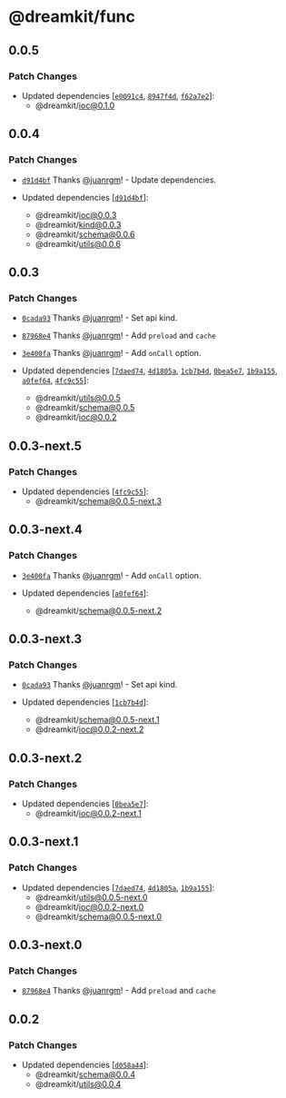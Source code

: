 # @dreamkit/func

## 0.0.5

### Patch Changes

- Updated dependencies [[`e0091c4`](https://github.com/swordev/dreamkit/commit/e0091c4ed12226fd69dfeb6c2a05d967cb3ab101), [`8947f4d`](https://github.com/swordev/dreamkit/commit/8947f4d573c82103e9bb3c1dacc004985abf7c17), [`f62a7e2`](https://github.com/swordev/dreamkit/commit/f62a7e2689639f4a15f1d948531554d7f1e3f3fb)]:
  - @dreamkit/ioc@0.1.0

## 0.0.4

### Patch Changes

- [`d91d4bf`](https://github.com/swordev/dreamkit/commit/d91d4bf13150ac7cb49228cf9ab31983b96f5214) Thanks [@juanrgm](https://github.com/juanrgm)! - Update dependencies.

- Updated dependencies [[`d91d4bf`](https://github.com/swordev/dreamkit/commit/d91d4bf13150ac7cb49228cf9ab31983b96f5214)]:
  - @dreamkit/ioc@0.0.3
  - @dreamkit/kind@0.0.3
  - @dreamkit/schema@0.0.6
  - @dreamkit/utils@0.0.6

## 0.0.3

### Patch Changes

- [`0cada93`](https://github.com/swordev/dreamkit/commit/0cada9305ebbcd790bec875a5f31131f1157c1ee) Thanks [@juanrgm](https://github.com/juanrgm)! - Set api kind.

- [`87968e4`](https://github.com/swordev/dreamkit/commit/87968e47363c1e1941450dbf995ee60537e90f19) Thanks [@juanrgm](https://github.com/juanrgm)! - Add `preload` and `cache`

- [`3e400fa`](https://github.com/swordev/dreamkit/commit/3e400fa6f15d483007216baa3eb8403db647b388) Thanks [@juanrgm](https://github.com/juanrgm)! - Add `onCall` option.

- Updated dependencies [[`7daed74`](https://github.com/swordev/dreamkit/commit/7daed74d6c5f5518b749d054e0bb2a6fa7e3e6b6), [`4d1805a`](https://github.com/swordev/dreamkit/commit/4d1805a8d3bfd1f844e9c474a61fd71ac12a6c0a), [`1cb7b4d`](https://github.com/swordev/dreamkit/commit/1cb7b4da8f66a0c961f9bd4186218c7edd780869), [`0bea5e7`](https://github.com/swordev/dreamkit/commit/0bea5e79bef4d858b2f23dcf0d94c41bffe37721), [`1b9a155`](https://github.com/swordev/dreamkit/commit/1b9a155e04bf6c51e0a806a7fc1729bb0eba6434), [`a0fef64`](https://github.com/swordev/dreamkit/commit/a0fef64ce6c98e7859f5a26463e56f2289649825), [`4fc9c55`](https://github.com/swordev/dreamkit/commit/4fc9c55b222650df04c9c644d208f7f11fed5dd9)]:
  - @dreamkit/utils@0.0.5
  - @dreamkit/schema@0.0.5
  - @dreamkit/ioc@0.0.2

## 0.0.3-next.5

### Patch Changes

- Updated dependencies [[`4fc9c55`](https://github.com/swordev/dreamkit/commit/4fc9c55b222650df04c9c644d208f7f11fed5dd9)]:
  - @dreamkit/schema@0.0.5-next.3

## 0.0.3-next.4

### Patch Changes

- [`3e400fa`](https://github.com/swordev/dreamkit/commit/3e400fa6f15d483007216baa3eb8403db647b388) Thanks [@juanrgm](https://github.com/juanrgm)! - Add `onCall` option.

- Updated dependencies [[`a0fef64`](https://github.com/swordev/dreamkit/commit/a0fef64ce6c98e7859f5a26463e56f2289649825)]:
  - @dreamkit/schema@0.0.5-next.2

## 0.0.3-next.3

### Patch Changes

- [`0cada93`](https://github.com/swordev/dreamkit/commit/0cada9305ebbcd790bec875a5f31131f1157c1ee) Thanks [@juanrgm](https://github.com/juanrgm)! - Set api kind.

- Updated dependencies [[`1cb7b4d`](https://github.com/swordev/dreamkit/commit/1cb7b4da8f66a0c961f9bd4186218c7edd780869)]:
  - @dreamkit/schema@0.0.5-next.1
  - @dreamkit/ioc@0.0.2-next.2

## 0.0.3-next.2

### Patch Changes

- Updated dependencies [[`0bea5e7`](https://github.com/swordev/dreamkit/commit/0bea5e79bef4d858b2f23dcf0d94c41bffe37721)]:
  - @dreamkit/ioc@0.0.2-next.1

## 0.0.3-next.1

### Patch Changes

- Updated dependencies [[`7daed74`](https://github.com/swordev/dreamkit/commit/7daed74d6c5f5518b749d054e0bb2a6fa7e3e6b6), [`4d1805a`](https://github.com/swordev/dreamkit/commit/4d1805a8d3bfd1f844e9c474a61fd71ac12a6c0a), [`1b9a155`](https://github.com/swordev/dreamkit/commit/1b9a155e04bf6c51e0a806a7fc1729bb0eba6434)]:
  - @dreamkit/utils@0.0.5-next.0
  - @dreamkit/ioc@0.0.2-next.0
  - @dreamkit/schema@0.0.5-next.0

## 0.0.3-next.0

### Patch Changes

- [`87968e4`](https://github.com/swordev/dreamkit/commit/87968e47363c1e1941450dbf995ee60537e90f19) Thanks [@juanrgm](https://github.com/juanrgm)! - Add `preload` and `cache`

## 0.0.2

### Patch Changes

- Updated dependencies [[`d058a44`](https://github.com/swordev/dreamkit/commit/d058a44f05200cb1eae3a707510bcb497203cb8d)]:
  - @dreamkit/schema@0.0.4
  - @dreamkit/utils@0.0.4
